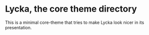 Lycka, the core theme directory
===============================

This is a minimal core-theme that tries to make Lycka look nicer in its presentation.
